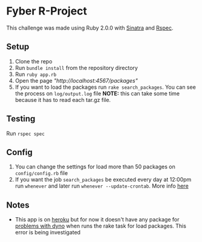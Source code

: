 Fyber R-Project
===============

  This challenge was made using Ruby 2.0.0 with [Sinatra](http://www.sinatrarb.com/) and
[Rspec](http://rspec.info/). 

Setup
-----
  1. Clone the repo
  2. Run `bundle install` from the repository directory
  3. Run `ruby app.rb`
  4. Open the page *"http://localhost:4567/packages"*
  5. If you want to load the packages run `rake search_packages`. You
     can see the process on `log/output.log` file
     **NOTE:** this can take some time because it has to read each
tar.gz file.

Testing
-------
  Run `rspec spec`

Config
-------
  1. You can change the settings for load more than 50 packages on `config/config.rb`
file
  2. If you want the job `search_packages` be executed every day at
     12:00pm run `whenever` and later run `whenever --update-crontab`.
More info [here](https://github.com/javan/whenever)

Notes
------
  * This app is on [heroku](http://r-packages.herokuapp.com/packages) but
for now it doesn't have any package for [problems with
dyno](https://devcenter.heroku.com/articles/error-codes#r14-memory-quota-exceeded) when runs the rake task for load packages. This error is being investigated
 




